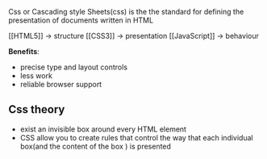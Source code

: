  Css or Cascading style Sheets(css)
 is the the standard for defining the presentation of documents written in HTML 

[[HTML5]] $\rightarrow$ structure
[[CSS3]] $\rightarrow$ presentation 
[[JavaScript]] $\rightarrow$ behaviour

**Benefits**:
- precise type and layout controls 
- less work 
- reliable browser support 

## Css theory 

- exist an invisible box around every HTML element 
- CSS allow you to create rules that control the way that each individual box(and the content of the box ) is presented 
 
